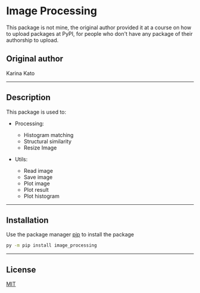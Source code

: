 # Image Processing

This package is not mine, the original author provided it at a course on how to upload packages at PyPI, for people who don't have any package of their authorship to upload.

## Original author

Karina Kato

---

## Description

This package is used to:

-   Processing:

    -   Histogram matching
    -   Structural similarity
    -   Resize Image

-   Utils:

    -   Read image
    -   Save image
    -   Plot image
    -   Plot result
    -   Plot histogram

---

## Installation

Use the package manager [pip](https://pip.pypa.io/en/stable/) to install the package

```bash
py -m pip install image_processing
```

---

## License

[MIT](https://choosealicense.com/licenses/mit/)
